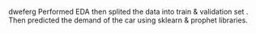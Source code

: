 dweferg
Performed EDA then splited the data into train &amp; validation set . Then predicted the demand of the car using sklearn &amp; prophet libraries.
